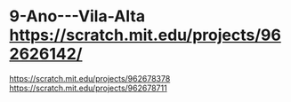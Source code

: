 # 9-Ano---Vila-Alta https://scratch.mit.edu/projects/962626142/
https://scratch.mit.edu/projects/962678378
https://scratch.mit.edu/projects/962678711
